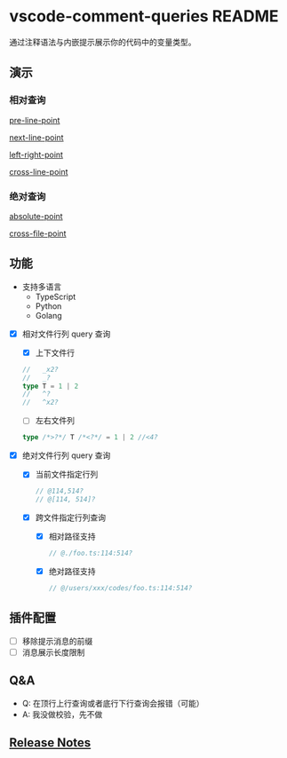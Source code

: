 # vscode-comment-queries README

通过注释语法与内嵌提示展示你的代码中的变量类型。

## 演示

### 相对查询

[pre-line-point](./images/pre-line-point.gif)

[next-line-point](./images/next-line-point.gif)

[left-right-point](./images/left-right-point.gif)

[cross-line-point](./images/cross-line-point.gif)

### 绝对查询

[absolute-point](./images/abs-in-cur-file.gif)

[cross-file-point](./images/cross-file-point.gif)

## 功能

* 支持多语言
  * TypeScript
  * Python
  * Golang

* [x] 相对文件行列 query 查询
    * [x] 上下文件行

    ```ts
    //   _x2?
    //   _?
    type T = 1 | 2
    //   ^?
    //   ^x2?
    ```

    * [ ] 左右文件列

    ```ts
    type /*>?*/ T /*<?*/ = 1 | 2 //<4?
    ```

* [x] 绝对文件行列 query 查询
    * [x] 当前文件指定行列

        ```ts
        // @114,514?
        // @[114, 514]?
        ```

    * [x] 跨文件指定行列查询
        * [x] 相对路径支持

            ```ts
            // @./foo.ts:114:514?
            ```

        * [x] 绝对路径支持

            ```ts
            // @/users/xxx/codes/foo.ts:114:514?
            ```

## 插件配置

* [ ] 移除提示消息的前缀
* [ ] 消息展示长度限制

## Q&A

* Q: 在顶行上行查询或者底行下行查询会报错（可能）
* A: 我没做校验，先不做

## [Release Notes](./CHANGELOG.md)
